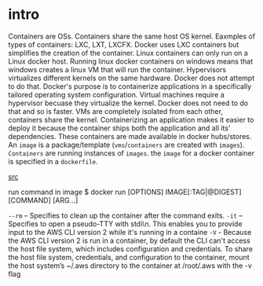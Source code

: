 # intro

Containers are OSs. Containers share the same host OS kernel. Eaxmples of types of containers: LXC, LXT, LXCFX. Docker uses LXC containers but simplifies the creation of the container. Linux containers can only run on a Linux docker host.
Running linux docker containers on windows means that windows creates a linux VM that will run the container. Hypervisors virtualizes different kernels on the same hardware. Docker does not attempt to do that. Docker's purpose is to containerize applications in a specifically tailored operating system configuration. Virtual machines require a hypervisor becuase they virtualize the kernel. Docker does not need to do that and so is faster. VMs are completely isolated from each other, containers share the kernel. Containerizing an application makes it easier to deploy it because the container ships both the application and all its' dependencies. These containers are made available in docker hubs/stores. An `image` is a package/template (`vms`/`containers` are created with `images`). `Containers` are running instances of `images`. the `image` for a docker container is specified in a `dockerfile`.

[src](https://www.youtube.com/watch?v=fqMOX6JJhGo)

run command in image
    $ docker run [OPTIONS] IMAGE[:TAG|@DIGEST] [COMMAND] [ARG...]

``--rm`` – Specifies to clean up the container after the command exits.
``-it`` – Specifies to open a pseudo-TTY with stdi\n. This enables you to provide input to the AWS CLI version 2 while it's running in a containe
`-V` - Because the AWS CLI version 2 is run in a container, by default the CLI can't access the host file system, which includes configuration and credentials. To share the host file system, credentials, and configuration to the container, mount the host system’s ~/.aws directory to the container at /root/.aws with the -v flag
